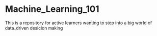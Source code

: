 # Machine_Learning_101
This is a repository for active learners wanting to step into a big world of data_driven desicion making
